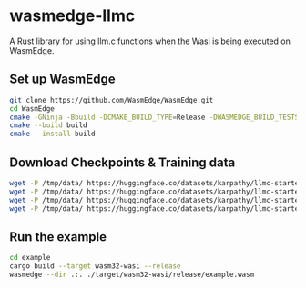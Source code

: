 # wasmedge-llmc
A Rust library for using llm.c functions when the Wasi is being executed on WasmEdge.

## Set up WasmEdge
```bash
git clone https://github.com/WasmEdge/WasmEdge.git
cd WasmEdge
cmake -GNinja -Bbuild -DCMAKE_BUILD_TYPE=Release -DWASMEDGE_BUILD_TESTS=OFF -DWASMEDGE_PLUGIN_LLMC=ON
cmake --build build
cmake --install build
```

## Download Checkpoints & Training data
```bash
wget -P /tmp/data/ https://huggingface.co/datasets/karpathy/llmc-starter-pack/resolve/main/gpt2_124M.bin
wget -P /tmp/data/ https://huggingface.co/datasets/karpathy/llmc-starter-pack/resolve/main/tiny_shakespeare_train.bin
wget -P /tmp/data/ https://huggingface.co/datasets/karpathy/llmc-starter-pack/resolve/main/tiny_shakespeare_val.bin
wget -P /tmp/data/ https://huggingface.co/datasets/karpathy/llmc-starter-pack/resolve/main/gpt2_tokenizer.bin
```

## Run the example
```bash
cd example
cargo build --target wasm32-wasi --release
wasmedge --dir .:. ./target/wasm32-wasi/release/example.wasm
```

